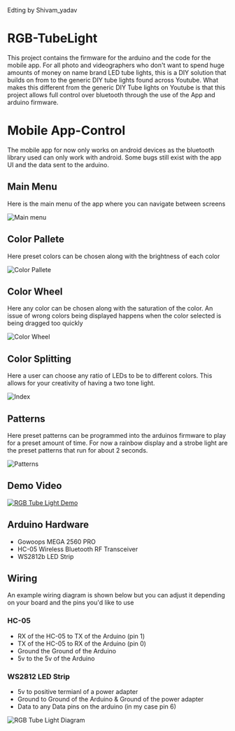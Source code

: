 Edting by Shivam_yadav
# RGB-TubeLight

This project contains the firmware for the arduino and the code for the mobile app. For all photo and videographers who don't want to spend huge amounts of money on name brand LED tube lights, this is a DIY solution that builds on from to the generic DIY tube lights found across Youtube. What makes this different from the generic DIY Tube lights on Youtube is that this project allows full control over bluetooth through the use of the App and arduino firmware.

# Mobile App-Control
The mobile app for now only works on android devices as the bluetooth library used can only work with android. Some bugs still exist with the app UI and the data sent to the arduino.

## Main Menu
Here is the main menu of the app where you can navigate between screens

![Main menu](https://user-images.githubusercontent.com/79487120/139559612-a35fcad9-84f3-4c8f-9de9-8f1574a5f463.png)

## Color Pallete
Here preset colors can be chosen along with the brightness of each color 

![Color Pallete](https://user-images.githubusercontent.com/79487120/139559635-af2c8b21-bf5f-4fd4-b2b4-f20ea60574e9.png)

## Color Wheel
Here any color can be chosen along with the saturation of the color. An issue of wrong colors being displayed happens when the color selected is being dragged too quickly

![Color Wheel](https://user-images.githubusercontent.com/79487120/139559661-ddf1b889-c9e5-4946-8173-198a513c19f6.png)

## Color Splitting
Here a user can choose any ratio of LEDs to be to different colors. This allows for your creativity of having a two tone light.

![Index](https://user-images.githubusercontent.com/79487120/139559686-1447a5a6-f86c-4904-9f57-16c07ee6febf.png)

## Patterns
Here preset patterns can be programmed into the arduinos firmware to play for a preset amount of time. For now a rainbow display and a strobe light are the preset patterns that run for about 2 seconds.

![Patterns](https://user-images.githubusercontent.com/79487120/139559717-9f86ccce-7d96-44e4-a009-4fc43c1680c7.png)

## Demo Video

[![RGB Tube Light Demo](https://user-images.githubusercontent.com/79487120/138844441-968c4a0c-b5c8-4adb-be39-7ccad97239d4.png)](https://youtu.be/ndP7aVbPUag)

## Arduino Hardware

- Gowoops MEGA 2560 PRO
- HC-05 Wireless Bluetooth RF Transceiver
- WS2812b LED Strip 

## Wiring
An example wiring diagram is shown below but you can adjust it depending on your board and the pins you'd like to use
### HC-05
- RX of the HC-05 to TX of the Arduino (pin 1)
- TX of the HC-05 to RX of the Arduino (pin 0)
- Ground the Ground of the Arduino
- 5v to the 5v of the Arduino
### WS2812 LED Strip
- 5v to positive termianl of a power adapter
- Ground to Ground of the Arduino & Ground of the power adapter
- Data to any Data pins on the arduino (in my case pin 6)

![RGB Tube Light Diagram](https://user-images.githubusercontent.com/79487120/138625282-659dbf73-507c-4b82-818b-f806f1851a49.png)






